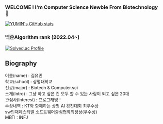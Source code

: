 ### WELCOME ! I'm Computer Science Newbie From Biotechnology 👋
[![YUMIN's GitHub stats](https://github-readme-stats.vercel.app/api?username=minyou2675)](https://github.com/anuraghazra/github-readme-stats)

### 백준Algorithm rank (2022.04~)
[![Solved.ac Profile](http://mazassumnida.wtf/api/v2/generate_badge?boj=kym2675)](https://solved.ac/kym2675/)
## Biography
이름(name) : 김유민
</br>학교(school) : 상명대학교
</br> 전공(major) : Biotech & Computer.sci 
</br> 소개(Intro) : 그냥 하고 싶은 건 모두 할 수 있는 사람이 되고 싶은 20대
</br> 관심사(Interest) : 프로그래밍 ! 
</br> 수상내역 : KT와 함께하는 상명 AI 경진대회 최우수상
</br>           sw인재페스티벌 소프트웨어중심협회의장상(우수상)
</br> MBTI : INFJ
</br> 



<!--
**minyou2675/minyou2675** is a ✨ _special_ ✨ repository because its `README.md` (this file) appears on your GitHub profile.

Here are some ideas to get you started:

- 🔭 I’m currently working on ...
- 🌱 I’m currently learning ...
- 👯 I’m looking to collaborate on ...
- 🤔 I’m looking for help with ...
- 💬 Ask me about ...
- 📫 How to reach me: ...
- 😄 Pronouns: ...
- ⚡ Fun fact: ...
-->
